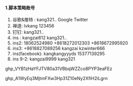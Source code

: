 #### 1.脚本策略账号

1. 谷歌&推特 : 	  kang321..   Google  Twitter
2. 禅道:  lvkang 123456
3. 钉钉:  kang321..
4. ins : kangzai612  kang321..
5. ins2:  18062524980    +8618272012303   +8618672995920   
6. ins3: +8618827089256   kangzai  kzwinter666 
7. ins(facebook): kangkangyyyds   15377139295
8. ins 9-2: kangzai9999   kang321



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

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